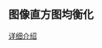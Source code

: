 ## 图像直方图均衡化      

[详细介绍](http://barackbao.com/2018/04/06/%E5%9B%BE%E5%83%8F%E7%9B%B4%E6%96%B9%E5%9B%BE%E5%9D%87%E8%A1%A1(%E4%BB%A3%E7%A0%81%E5%AE%9E%E7%8E%B0)/)     


